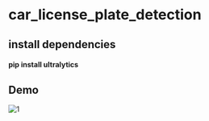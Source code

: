# car_license_plate_detection

## install dependencies
#### pip install ultralytics

## Demo

![1](https://github.com/000tenere000/car_license_plate_detection/assets/106030782/09fcc7e0-b906-4942-a2f9-2c9056009746)

